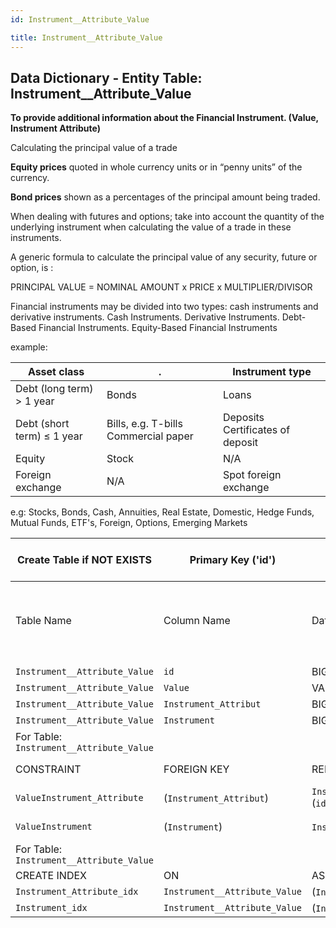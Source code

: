 ```yaml
---
id: Instrument__Attribute_Value

title: Instrument__Attribute_Value
---
```


## Data Dictionary - Entity Table: Instrument__Attribute_Value

**To provide additional information about the Financial Instrument. (Value, Instrument Attribute)**

Calculating the principal value of a trade

**Equity prices** quoted in whole currency units or in “penny units” of the currency.

**Bond prices** shown as a percentages of the principal amount being traded.

When dealing with futures and options; take into account the quantity of the underlying instrument when calculating the value of a trade in these instruments.

A generic formula to calculate the principal value of any security, future or option, is :

PRINCIPAL VALUE = NOMINAL AMOUNT x PRICE x MULTIPLIER/DIVISOR

Financial instruments may be divided into two types: cash instruments and derivative instruments.
Cash Instruments.
Derivative Instruments.
Debt-Based Financial Instruments.
Equity-Based Financial Instruments

example:

|Asset class|.|Instrument type
|---|---|---|
|Debt (long term) > 1 year |Bonds	|Loans|
|Debt (short term) ≤ 1 year |Bills, e.g. T-bills Commercial paper| Deposits Certificates of deposit|
|Equity	|Stock|	N/A|
|Foreign exchange	|N/A	|Spot foreign exchange|

e.g: Stocks, Bonds, Cash, Annuities, Real Estate, Domestic, Hedge Funds, Mutual Funds, ETF's, Foreign, Options, Emerging Markets


| Create Table if NOT EXISTS| Primary Key ('id')|.|ENGINE = InnoDB|.|
|---|---|---|---|---|
|Table Name |Column Name|Data Type|PK Primary Key, NN-Not Null, Null|.|
||
|`Instrument__Attribute_Value`|`id`|BIGINT(12)|PK, NN|.|
|`Instrument__Attribute_Value`|`Value`|VARCHAR(45)|NULL|.|
|`Instrument__Attribute_Value`|`Instrument_Attribut`|BIGINT(12)|NULL|.|
|`Instrument__Attribute_Value`|`Instrument`|BIGINT(12)|NULL|.|
|For Table: `Instrument__Attribute_Value`|
|CONSTRAINT|FOREIGN KEY|REFERENCES|ON DELETE|ON UPDATE|
|`ValueInstrument_Attribute`|(`Instrument_Attribut`)|`Instrument__Attribute_Definition` (`id`)| NO ACTION|NO ACTION|
|`ValueInstrument`|(`Instrument`)|`Instrument` (`id`)| NO ACTION|NO ACTION|
|For Table: `Instrument__Attribute_Value`|
|CREATE INDEX|ON|ASC|VISABLE|.|
|`Instrument_Attribute_idx`|`Instrument__Attribute_Value`| (`Instrument_Attribut` ASC)| VISIBLE|.|
|`Instrument_idx`|`Instrument__Attribute_Value`| (`Instrument` ASC)| VISIBLE|.|
